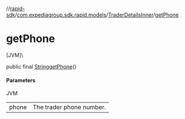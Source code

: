 //[rapid-sdk](../../../index.md)/[com.expediagroup.sdk.rapid.models](../index.md)/[TraderDetailsInner](index.md)/[getPhone](get-phone.md)

# getPhone

[JVM]\

public final [String](https://docs.oracle.com/javase/8/docs/api/java/lang/String.html)[getPhone](get-phone.md)()

#### Parameters

JVM

| | |
|---|---|
| phone | The trader phone number. |
